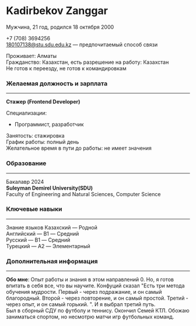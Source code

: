 # Kadirbekov Zanggar

Мужчина, 21 год, родился 18 октября 2000

+7 (708) 3694256<br/>
180107138@stu.sdu.edu.kz — предпочитаемый способ связи

Проживает: Алматы<br/>
Гражданство: Казахстан, есть разрешение на работу: Казахстан<br/>
Не готов к переезду, не готов к командировкам

### Желаемая должность и зарплата
---
**Стажер (Frontend Developer)**

Специализации:<br/>
   - Программист, разработчик
   
Занятость: стажировка<br/>
График работы: полный день<br/>
Желательное время в пути до работы: не имеет значения

### Образование<br/>
---
Бакалавр
2024    <br/>     **Suleyman Demirel University(SDU)**<br/>
             Faculty of Engineering and Natural Sciences, Computer Science
             
### Ключевые навыки<br/>
---
Знание языков Казахский — Родной<br>
Английский — B1 — Средний<br>
Русский — B1 — Средний<br>
Турецкий — A2 — Элементарный<br>


### Дополнительная информация
---
**Обо мне**: Опыт работы и знания в этом направлений 0. Но, я готов впитать в себя все, что вы научите. Конфуций сказал "Есть три метода обучения мудрости. Первый - через подражание, и он самый благородный. Второй - через повторение, и он самый простой. Третий - через опыт, и он самый горький. ". И я выбрал третий путь.<br>
Был в сборный СДУ по футболу и теннису. Окончил Семей КТЛ. Обожаю заниматься спортом, но несмотрю матчи игр футбольных команд.

